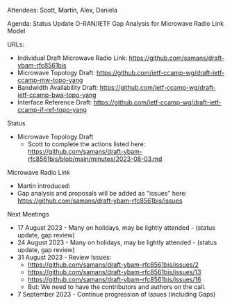 Attendees: Scott, Martin, Alex, Daniela

Agenda:
Status Update
O-RAN/IETF Gap Analysis for Microwave Radio Link Model

URLs:
* Individual Draft Microwave Radio Link: https://github.com/samans/draft-ybam-rfc8561bis
* Microwave Topology Draft: https://github.com/ietf-ccamp-wg/draft-ietf-ccamp-mw-topo-yang
* Bandwidth Availability Draft: https://github.com/ietf-ccamp-wg/draft-ietf-ccamp-bwa-topo-yang 
* Interface Reference Draft: https://github.com/ietf-ccamp-wg/draft-ietf-ccamp-if-ref-topo-yang

Status
* Microwave Topology Draft
  * Scott to complete the actions listed here: https://github.com/samans/draft-ybam-rfc8561bis/blob/main/minutes/2023-08-03.md

Microwave Radio Link
* Martin introduced: 
* Gap analysis and proposals will be added as "issues" here: https://github.com/samans/draft-ybam-rfc8561bis/issues

Next Meetings
* 17 August 2023 - Many on holidays, may be lightly attended - (status update, gap review)
* 24 August 2023 - Many on holidays, may be lightly attended - (status update, gap review)
* 31 August 2023 - Review Issues:
  * https://github.com/samans/draft-ybam-rfc8561bis/issues/2
  * https://github.com/samans/draft-ybam-rfc8561bis/issues/13
  * https://github.com/samans/draft-ybam-rfc8561bis/issues/16
  * But:  We need to have the contributors and authors on the call.
*  7 September 2023 - Continue progression of Issues (including Gaps)
